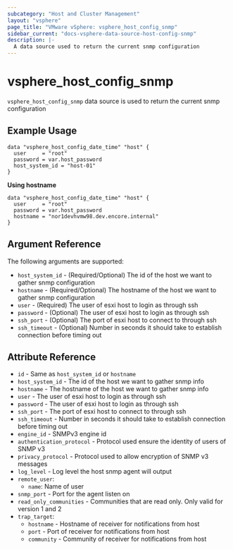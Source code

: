 ```yaml
---
subcategory: "Host and Cluster Management"
layout: "vsphere"
page_title: "VMware vSphere: vsphere_host_config_snmp"
sidebar_current: "docs-vsphere-data-source-host-config-snmp"
description: |-
  A data source used to return the current snmp configuration
---
```


# vsphere_host_config_snmp

`vsphere_host_config_snmp` data source is used to return the current snmp configuration

## Example Usage

```hcl
data "vsphere_host_config_date_time" "host" {
  user     = "root"
  password = var.host_password
  host_system_id = "host-01"
}
```

**Using hostname**

```hcl
data "vsphere_host_config_date_time" "host" {
  user     = "root"
  password = var.host_password
  hostname = "nor1devhvmw98.dev.encore.internal"
}
```

## Argument Reference

The following arguments are supported:

* `host_system_id` - (Required/Optional) The id of the host we want to gather snmp configuration
* `hostname` - (Required/Optional) The hostname of the host we want to gather snmp configuration
* `user` - (Required) The user of esxi host to login as through ssh
* `password` - (Optional) The user of esxi host to login as through ssh
* `ssh_port` - (Optional) The port of esxi host to connect to through ssh
* `ssh_timeout` - (Optional) Number in seconds it should take to establish connection before timing out

## Attribute Reference

* `id` - Same as `host_system_id` or `hostname`
* `host_system_id` - The id of the host we want to gather snmp info
* `hostname` - The hostname of the host we want to gather snmp info
* `user` - The user of esxi host to login as through ssh
* `password` - The user of esxi host to login as through ssh
* `ssh_port` - The port of esxi host to connect to through ssh
* `ssh_timeout` - Number in seconds it should take to establish connection before timing out
* `engine_id` - SNMPv3 engine id
* `authentication_protocol` - Protocol used ensure the identity of users of SNMP v3
* `privacy_protocol` - Protocol used to allow encryption of SNMP v3 messages
* `log_level` - Log level the host snmp agent will output
* `remote_user`:
    * `name`: Name of user
* `snmp_port` - Port for the agent listen on
* `read_only_communities` - Communities that are read only.  Only valid for version 1 and 2
* `trap_target`:
    * `hostname` - Hostname of receiver for notifications from host
    * `port` - Port of receiver for notifications from host
    * `community` - Community of receiver for notifications from host